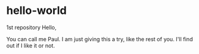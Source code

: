 # hello-world
1st repository
Hello, 

You can call me Paul. I am just giving this a try, like the rest of you.
I'll find out if I like it or not.
